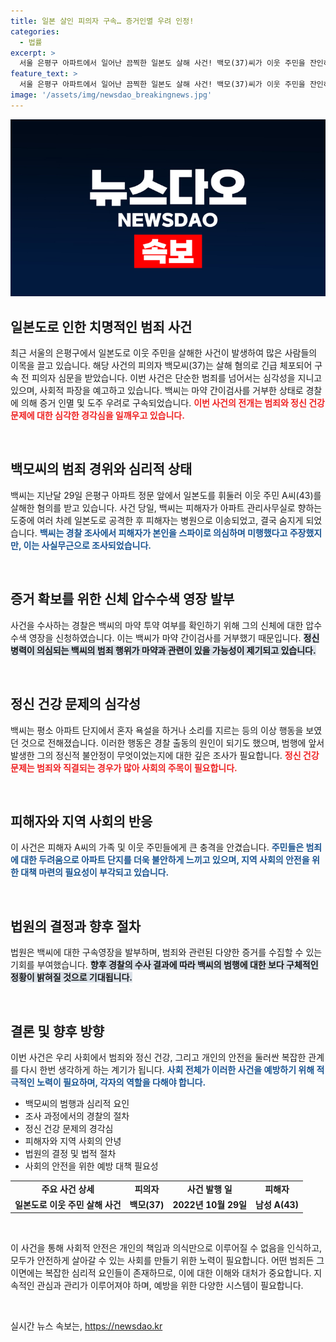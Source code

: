 ```yaml
---
title: 일본 살인 피의자 구속… 증거인멸 우려 인정!
categories:
  - 법률
excerpt: >
  서울 은평구 아파트에서 일어난 끔찍한 일본도 살해 사건! 백모(37)씨가 이웃 주민을 잔인하게 살해하고, 마약 검사를 거부하며 구속됐다. 경찰은 그의 정신 상태와 마약 사용 여부를 조사 중, 긴박한 진실이 밝혀질 예정이다. 클릭해서 더 알아보세요!
feature_text: >
  서울 은평구 아파트에서 일어난 끔찍한 일본도 살해 사건! 백모(37)씨가 이웃 주민을 잔인하게 살해하고, 마약 검사를 거부하며 구속됐다. 경찰은 그의 정신 상태와 마약 사용 여부를 조사 중, 긴박한 진실이 밝혀질 예정이다. 클릭해서 더 알아보세요!
image: '/assets/img/newsdao_breakingnews.jpg'
---
```


<p><img src="/assets/img/newsdao_breakingnews.jpg" alt="ranknews 속보" /></p>

<h2 data-ke-size="size26">일본도로 인한 치명적인 범죄 사건</h2>

<p data-ke-size="size16">최근 서울의 은평구에서 일본도로 이웃 주민을 살해한 사건이 발생하여 많은 사람들의 이목을 끌고 있습니다. 해당 사건의 피의자 백모씨(37)는 살해 혐의로 긴급 체포되어 구속 전 피의자 심문을 받았습니다. 이번 사건은 단순한 범죄를 넘어서는 심각성을 지니고 있으며, 사회적 파장을 예고하고 있습니다. 백씨는 마약 간이검사를 거부한 상태로 경찰에 의해 증거 인멸 및 도주 우려로 구속되었습니다. <b><span style="color: #ee2323;">이번 사건의 전개는 범죄와 정신 건강 문제에 대한 심각한 경각심을 일깨우고 있습니다.</span></b></p>

<p data-ke-size="size16">&nbsp;</p>

<h2 data-ke-size="size26">백모씨의 범죄 경위와 심리적 상태</h2>

<p data-ke-size="size16">백씨는 지난달 29일 은평구 아파트 정문 앞에서 일본도를 휘둘러 이웃 주민 A씨(43)를 살해한 혐의를 받고 있습니다. 사건 당일, 백씨는 피해자가 아파트 관리사무실로 향하는 도중에 여러 차례 일본도로 공격한 후 피해자는 병원으로 이송되었고, 결국 숨지게 되었습니다. <b><span style="color: #1a5490;">백씨는 경찰 조사에서 피해자가 본인을 스파이로 의심하며 미행했다고 주장했지만, 이는 사실무근으로 조사되었습니다.</span></b></p>

<p data-ke-size="size16">&nbsp;</p>

<h2 data-ke-size="size26">증거 확보를 위한 신체 압수수색 영장 발부</h2>

<p data-ke-size="size16">사건을 수사하는 경찰은 백씨의 마약 투약 여부를 확인하기 위해 그의 신체에 대한 압수수색 영장을 신청하였습니다. 이는 백씨가 마약 간이검사를 거부했기 때문입니다. <b><span style="background-color: #21538527;">정신 병력이 의심되는 백씨의 범죄 행위가 마약과 관련이 있을 가능성이 제기되고 있습니다.</span></b></p>

<p data-ke-size="size16">&nbsp;</p>

<h2 data-ke-size="size26">정신 건강 문제의 심각성</h2>

<p data-ke-size="size16">백씨는 평소 아파트 단지에서 혼자 욕설을 하거나 소리를 지르는 등의 이상 행동을 보였던 것으로 전해졌습니다. 이러한 행동은 경찰 출동의 원인이 되기도 했으며, 범행에 앞서 발생한 그의 정신적 불안정이 무엇이었는지에 대한 깊은 조사가 필요합니다. <b><span style="color: #ee2323;">정신 건강 문제는 범죄와 직결되는 경우가 많아 사회의 주목이 필요합니다.</span></b></p>

<p data-ke-size="size16">&nbsp;</p>

<h2 data-ke-size="size26">피해자와 지역 사회의 반응</h2>

<p data-ke-size="size16">이 사건은 피해자 A씨의 가족 및 이웃 주민들에게 큰 충격을 안겼습니다. <b><span style="color: #1a5490;">주민들은 범죄에 대한 두려움으로 아파트 단지를 더욱 불안하게 느끼고 있으며, 지역 사회의 안전을 위한 대책 마련의 필요성이 부각되고 있습니다.</span></b></p>

<p data-ke-size="size16">&nbsp;</p>

<h2 data-ke-size="size26">법원의 결정과 향후 절차</h2>

<p data-ke-size="size16">법원은 백씨에 대한 구속영장을 발부하며, 범죄와 관련된 다양한 증거를 수집할 수 있는 기회를 부여했습니다. <b><span style="background-color: #21538527;">향후 경찰의 수사 결과에 따라 백씨의 범행에 대한 보다 구체적인 정황이 밝혀질 것으로 기대됩니다.</span></b></p>

<p data-ke-size="size16">&nbsp;</p>

<h2 data-ke-size="size26">결론 및 향후 방향</h2>

<p data-ke-size="size16">이번 사건은 우리 사회에서 범죄와 정신 건강, 그리고 개인의 안전을 둘러싼 복잡한 관계를 다시 한번 생각하게 하는 계기가 됩니다. <b><span style="color: #1a5490;">사회 전체가 이러한 사건을 예방하기 위해 적극적인 노력이 필요하며, 각자의 역할을 다해야 합니다.</span></b></p>

<!-- 내용 요약 및 정리 -->

<ul>
    <li>백모씨의 범행과 심리적 요인</li>
    <li>조사 과정에서의 경찰의 절차</li>
    <li>정신 건강 문제의 경각심</li>
    <li>피해자와 지역 사회의 안녕</li>
    <li>법원의 결정 및 법적 절차</li>
    <li>사회의 안전을 위한 예방 대책 필요성</li>
</ul>

<table style="width: 100%; text-align: center;">
    <tr>
        <td style="text-align: center; height: 17px;"><b>주요 사건 상세</b></td>
        <td style="text-align: center; height: 17px;"><b>피의자</b></td>
        <td style="text-align: center; height: 17px;"><b>사건 발행 일</b></td>
        <td style="text-align: center; height: 17px;"><b>피해자</b></td>
    </tr>
    <tr>
        <td style="text-align: center; height: 17px;"><b>일본도로 이웃 주민 살해 사건</b></td>
        <td style="text-align: center; height: 17px;"><b>백모(37)</b></td>
        <td style="text-align: center; height: 17px;"><b>2022년 10월 29일</b></td>
        <td style="text-align: center; height: 17px;"><b>남성 A(43)</b></td>
    </tr>
</table>

<p data-ke-size="size16">&nbsp;</p>

<p data-ke-size="size16">이 사건을 통해 사회적 안전은 개인의 책임과 의식만으로 이루어질 수 없음을 인식하고, 모두가 안전하게 살아갈 수 있는 사회를 만들기 위한 노력이 필요합니다. 어떤 범죄든 그 이면에는 복잡한 심리적 요인들이 존재하므로, 이에 대한 이해와 대처가 중요합니다. 지속적인 관심과 관리가 이루어져야 하며, 예방을 위한 다양한 시스템이 필요합니다.</p>

<p data-ke-size="size16">&nbsp;</p>
실시간 뉴스 속보는, <a href="https://newsdao.kr" rel="dofollow">https://newsdao.kr</a>


